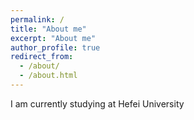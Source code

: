 ```yaml
---
permalink: /
title: "About me"
excerpt: "About me"
author_profile: true
redirect_from:
  - /about/
  - /about.html
---
```


I am currently studying at Hefei University
